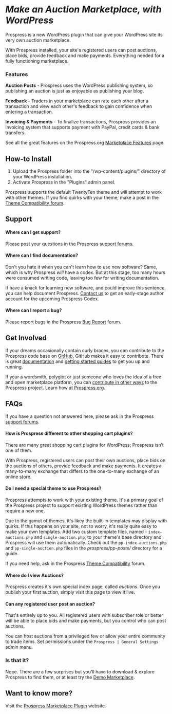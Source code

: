 # _Make an Auction Marketplace, with WordPress_

Prospress is a new WordPress plugin that can give your WordPress site its very own auction marketplace.

With Prospress installed, your site's registered users can post auctions, place bids, provide feedback and make payments. Everything needed for a fully functioning marketplace.

### Features

**Auction Posts** - Prospress uses the WordPress publishing system, so publishing an auction is just as enjoyable as publishing your blog.

**Feedback** - Traders in your marketplace can rate each other after a transaction and view each other's feedback to gain confidence when entering a transaction.

**Invoicing & Payments** - To finalize transactions, Prospress provides an invoicing system that supports payment with PayPal, credit cards & bank transfers.

See all the great features on the Prospress.org [Marketplace Features](http://prospress.org/features/) page.

## How-to Install

1. Upload the Prospress folder into the "/wp-content/plugins/" directory of your WordPress installation.
1. Activate Prospress in the "Plugins" admin panel.

Prospress supports the default TwentyTen theme and will attempt to work with other themes. If you find quirks with your theme, make a post in the [Theme Compatibility forum](http://prospress.org/forums/forum/theme-compatibility/). 


## Support

#### Where can I get support?

Please post your questions in the Prospress [support forums](http://prospress.org/forums/).

#### Where can I find documentation?

Don't you hate it when you can't learn how to use new software? Same, which is why Prospress *will* have a codex. But at this stage, too many hours were consumed writing code, leaving too few for writing documentation.

If have a knack for learning new software, and could improve this sentence, you can help document Prospress. [Contact us](http://prospress.org/contact/) to get an early-stage author account for the upcoming Prospress Codex.

#### Where can I report a bug?

Please report bugs in the Prospress [Bug Report](http://prospress.org/forums/forum/bug-reports "Prospress Bug Report Forum") forum.


## Get Involved

If your dreams occasionally contain curly braces, you can contribute to the Prospress code base on [GitHub](http://github.com/Prospress/Prospress). GitHub makes it easy to contribute. There is great [documentation](http://help.github.com/) and [getting started guides](http://help.github.com/) to get you up and running.

If your a wordsmith, polyglot or just someone who loves the idea of a free and open marketplace platform, you can [contribute in other ways](http://prospress.org/contribute/) to the Prospress project. Learn how at [Prospress.org](http://prospress.org/contribute/).


## FAQs

If you have a question not answered here, please ask in the Prospress [support forums](http://prospress.org/forums/).

#### How is Prospress different to other shopping cart plugins?

There are many great shopping cart plugins for WordPress; Prospress isn’t one of them. 

With Prospress, registered users can post their own auctions, place bids on the auctions of others, provide feedback and make payments. It creates a many-to-many exchange that differs to the one-to-many exchange of an online store.

#### Do I need a special theme to use Prospress?

Prospress attempts to work with your existing theme. It's a primary goal of the Prospress project to support existing WordPress themes rather than require a new one.

Due to the gamut of themes, it's likey the built-in templates may display with quirks. If this happens on your site, not to worry, it's really quite easy to make your own templates. Add two custom template files, named  - `index-auctions.php` and `single-auction.php`, to your theme's base directory and Prospress will use them automatically. Check out the `pp-index-auctions.php` and `pp-single-auction.php` files in the *prospress/pp-posts/* directory for a guide.

If you need help, ask in the Prospress [Theme Compatibility](http://prospress.org/forums/forum/theme-compatibility/) forum.

#### Where do I view Auctions?

Prospress creates it's own special index page, called *auctions*. Once you publish your first auction, simply visit this page to view it live.

#### Can any registered user post an auction?

That's entirely up to you. All registered users with subscriber role or better will be able to place bids and make payments, but you control who can post auctions. 

You can host auctions from a privileged few or allow your entire community to trade items. Set permissions under the `Prospress | General Settings` admin menu.



### Is that it?

Nope. There are a few surprises but you'll have to download & explore Prospress to find them, or at least try the [Demo Marketplace](http://demo.prospress.org/auctions/).


## Want to know more?

Visit the [Prospress Marketplace Plugin](http://prospress.org) website.
